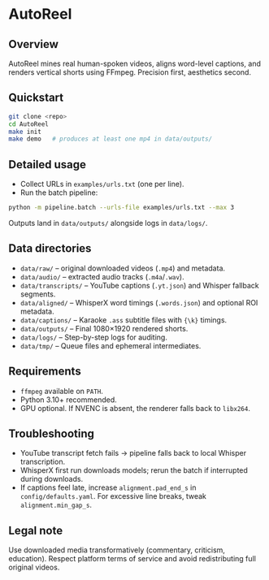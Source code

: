 # AutoReel

## Overview
AutoReel mines real human-spoken videos, aligns word-level captions, and renders vertical shorts using FFmpeg. Precision first, aesthetics second.

## Quickstart
```bash
git clone <repo>
cd AutoReel
make init
make demo   # produces at least one mp4 in data/outputs/
```

## Detailed usage
- Collect URLs in `examples/urls.txt` (one per line).
- Run the batch pipeline:

```bash
python -m pipeline.batch --urls-file examples/urls.txt --max 3
```

Outputs land in `data/outputs/` alongside logs in `data/logs/`.

## Data directories
- `data/raw/` – original downloaded videos (`.mp4`) and metadata.
- `data/audio/` – extracted audio tracks (`.m4a`/`.wav`).
- `data/transcripts/` – YouTube captions (`.yt.json`) and Whisper fallback segments.
- `data/aligned/` – WhisperX word timings (`.words.json`) and optional ROI metadata.
- `data/captions/` – Karaoke `.ass` subtitle files with `{\k}` timings.
- `data/outputs/` – Final 1080×1920 rendered shorts.
- `data/logs/` – Step-by-step logs for auditing.
- `data/tmp/` – Queue files and ephemeral intermediates.

## Requirements
- `ffmpeg` available on `PATH`.
- Python 3.10+ recommended.
- GPU optional. If NVENC is absent, the renderer falls back to `libx264`.

## Troubleshooting
- YouTube transcript fetch fails → pipeline falls back to local Whisper transcription.
- WhisperX first run downloads models; rerun the batch if interrupted during downloads.
- If captions feel late, increase `alignment.pad_end_s` in `config/defaults.yaml`. For excessive line breaks, tweak `alignment.min_gap_s`.

## Legal note
Use downloaded media transformatively (commentary, criticism, education). Respect platform terms of service and avoid redistributing full original videos.
